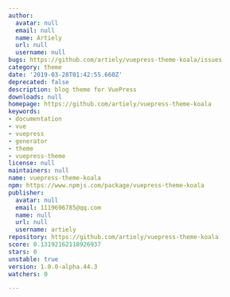 ```yaml
---
author:
  avatar: null
  email: null
  name: Artiely
  url: null
  username: null
bugs: https://github.com/artiely/vuepress-theme-koala/issues
category: theme
date: '2019-03-28T01:42:55.660Z'
deprecated: false
description: blog theme for VuePress
downloads: null
homepage: https://github.com/artiely/vuepress-theme-koala
keywords:
- documentation
- vue
- vuepress
- generator
- theme
- vuepress-theme
license: null
maintainers: null
name: vuepress-theme-koala
npm: https://www.npmjs.com/package/vuepress-theme-koala
publisher:
  avatar: null
  email: 1119696785@qq.com
  name: null
  url: null
  username: artiely
repository: https://github.com/artiely/vuepress-theme-koala
score: 0.13192162118926937
stars: 0
unstable: true
version: 1.0.0-alpha.44.3
watchers: 0

---
```


